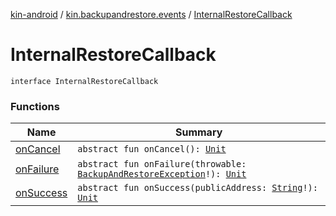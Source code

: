 [kin-android](../../index.md) / [kin.backupandrestore.events](../index.md) / [InternalRestoreCallback](./index.md)

# InternalRestoreCallback

`interface InternalRestoreCallback`

### Functions

| Name | Summary |
|---|---|
| [onCancel](on-cancel.md) | `abstract fun onCancel(): `[`Unit`](https://kotlinlang.org/api/latest/jvm/stdlib/kotlin/-unit/index.html) |
| [onFailure](on-failure.md) | `abstract fun onFailure(throwable: `[`BackupAndRestoreException`](../../kin.backupandrestore.exception/-backup-and-restore-exception/index.md)`!): `[`Unit`](https://kotlinlang.org/api/latest/jvm/stdlib/kotlin/-unit/index.html) |
| [onSuccess](on-success.md) | `abstract fun onSuccess(publicAddress: `[`String`](https://kotlinlang.org/api/latest/jvm/stdlib/kotlin/-string/index.html)`!): `[`Unit`](https://kotlinlang.org/api/latest/jvm/stdlib/kotlin/-unit/index.html) |
